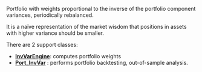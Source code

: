 Portfolio with weights proportional to the inverse of the portfolio
component variances, periodically rebalanced.

It is a naïve representation
of the market wisdom that positions in assets with higher variance should be
smaller.

There are 2 support classes:

* [**InvVarEngine**](azapy.Engines.InvVarEngine.InvVarEngine):
computes portfolio weights
* [**Port_InvVar**](azapy.PortOpt.Port_InvVar.Port_InvVar) :
performs portfolio backtesting, out-of-sample analysis.
